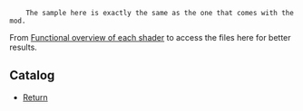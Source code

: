         The sample here is exactly the same as the one that comes with the mod.
From [Functional overview of each shader](../shaderFunc.md) to access the files here for better results.  
## Catalog  
* [Return](../menu.md)  